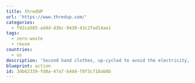 ```yaml
---
title: thredUP
url: 'https://www.thredup.com/'
categories:
  - f92ca585-ad4d-43bc-9430-43c2fad14aa1
tags:
  - zero-waste
  - reuse
countries:
  - us
description: 'Second hand clothes, up-cycled to avoid the electricity, carbon, etc waste of making new clothes, and keeping them from a landfill. Women and kids but nothing for men.'
blueprint: action
id: 3db62339-fd8a-47a7-b4d4-f8f3c718ab8b
---
```

